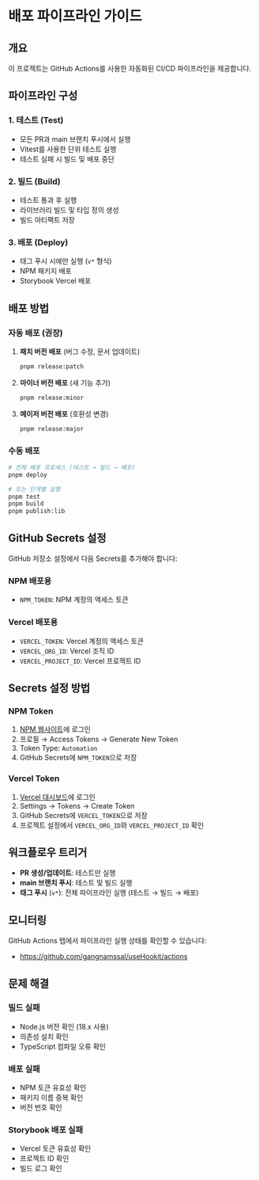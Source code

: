 # 배포 파이프라인 가이드

## 개요

이 프로젝트는 GitHub Actions를 사용한 자동화된 CI/CD 파이프라인을 제공합니다.

## 파이프라인 구성

### 1. 테스트 (Test)

- 모든 PR과 main 브랜치 푸시에서 실행
- Vitest를 사용한 단위 테스트 실행
- 테스트 실패 시 빌드 및 배포 중단

### 2. 빌드 (Build)

- 테스트 통과 후 실행
- 라이브러리 빌드 및 타입 정의 생성
- 빌드 아티팩트 저장

### 3. 배포 (Deploy)

- 태그 푸시 시에만 실행 (`v*` 형식)
- NPM 패키지 배포
- Storybook Vercel 배포

## 배포 방법

### 자동 배포 (권장)

1. **패치 버전 배포** (버그 수정, 문서 업데이트)

   ```bash
   pnpm release:patch
   ```

2. **마이너 버전 배포** (새 기능 추가)

   ```bash
   pnpm release:minor
   ```

3. **메이저 버전 배포** (호환성 변경)
   ```bash
   pnpm release:major
   ```

### 수동 배포

```bash
# 전체 배포 프로세스 (테스트 → 빌드 → 배포)
pnpm deploy

# 또는 단계별 실행
pnpm test
pnpm build
pnpm publish:lib
```

## GitHub Secrets 설정

GitHub 저장소 설정에서 다음 Secrets를 추가해야 합니다:

### NPM 배포용

- `NPM_TOKEN`: NPM 계정의 액세스 토큰

### Vercel 배포용

- `VERCEL_TOKEN`: Vercel 계정의 액세스 토큰
- `VERCEL_ORG_ID`: Vercel 조직 ID
- `VERCEL_PROJECT_ID`: Vercel 프로젝트 ID

## Secrets 설정 방법

### NPM Token

1. [NPM 웹사이트](https://www.npmjs.com/)에 로그인
2. 프로필 → Access Tokens → Generate New Token
3. Token Type: `Automation`
4. GitHub Secrets에 `NPM_TOKEN`으로 저장

### Vercel Token

1. [Vercel 대시보드](https://vercel.com/dashboard)에 로그인
2. Settings → Tokens → Create Token
3. GitHub Secrets에 `VERCEL_TOKEN`으로 저장
4. 프로젝트 설정에서 `VERCEL_ORG_ID`와 `VERCEL_PROJECT_ID` 확인

## 워크플로우 트리거

- **PR 생성/업데이트**: 테스트만 실행
- **main 브랜치 푸시**: 테스트 및 빌드 실행
- **태그 푸시** (`v*`): 전체 파이프라인 실행 (테스트 → 빌드 → 배포)

## 모니터링

GitHub Actions 탭에서 파이프라인 실행 상태를 확인할 수 있습니다:

- https://github.com/gangnamssal/useHookit/actions

## 문제 해결

### 빌드 실패

- Node.js 버전 확인 (18.x 사용)
- 의존성 설치 확인
- TypeScript 컴파일 오류 확인

### 배포 실패

- NPM 토큰 유효성 확인
- 패키지 이름 중복 확인
- 버전 번호 확인

### Storybook 배포 실패

- Vercel 토큰 유효성 확인
- 프로젝트 ID 확인
- 빌드 로그 확인
